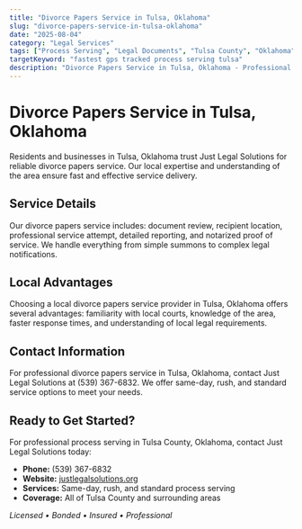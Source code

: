 ```yaml
---
title: "Divorce Papers Service in Tulsa, Oklahoma"
slug: "divorce-papers-service-in-tulsa-oklahoma"
date: "2025-08-04"
category: "Legal Services"
tags: ["Process Serving", "Legal Documents", "Tulsa County", "Oklahoma"]
targetKeyword: "fastest gps tracked process serving tulsa"
description: "Divorce Papers Service in Tulsa, Oklahoma - Professional legal document delivery services in Tulsa County, Oklahoma. Licensed, bonded, and insured process servers."
---
```


# Divorce Papers Service in Tulsa, Oklahoma

Residents and businesses in Tulsa, Oklahoma trust Just Legal Solutions for reliable divorce papers service. Our local expertise and understanding of the area ensure fast and effective service delivery.

## Service Details

Our divorce papers service includes: document review, recipient location, professional service attempt, detailed reporting, and notarized proof of service. We handle everything from simple summons to complex legal notifications.

## Local Advantages

Choosing a local divorce papers service provider in Tulsa, Oklahoma offers several advantages: familiarity with local courts, knowledge of the area, faster response times, and understanding of local legal requirements.

## Contact Information

For professional divorce papers service in Tulsa, Oklahoma, contact Just Legal Solutions at (539) 367-6832. We offer same-day, rush, and standard service options to meet your needs.

## Ready to Get Started?

For professional process serving in Tulsa County, Oklahoma, contact Just Legal Solutions today:

- **Phone:** (539) 367-6832
- **Website:** [justlegalsolutions.org](https://justlegalsolutions.org)
- **Services:** Same-day, rush, and standard process serving
- **Coverage:** All of Tulsa County and surrounding areas

*Licensed • Bonded • Insured • Professional*